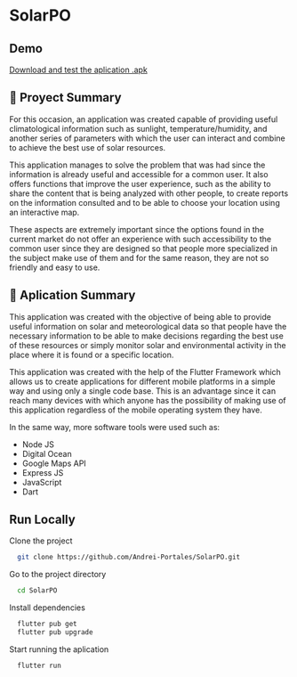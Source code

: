 
# SolarPO



## Demo

[Download and test the aplication .apk](https://drive.google.com/drive/folders/1G7v_dErpa0SHonfvHFkimWPHOzy0znyr?usp=sharing)



## 📄 Proyect Summary

For this occasion, an application was created capable of providing useful climatological information such as sunlight, temperature/humidity, and another series of parameters with which the user can interact and combine to achieve the best use of solar resources.

This application manages to solve the problem that was had since the information is already useful and accessible for a common user. It also offers functions that improve the user experience, such as the ability to share the content that is being analyzed with other people, to create reports on the information consulted and to be able to choose your location using an interactive map.

These aspects are extremely important since the options found in the current market do not offer an experience with such accessibility to the common user since they are designed so that people more specialized in the subject make use of them and for the same reason, they are not so friendly and easy to use.


## 📱 Aplication Summary

This application was created with the objective of being able to provide useful information on solar and meteorological data so that people have the necessary information to be able to make decisions regarding the best use of these resources or simply monitor solar and environmental activity in the place where it is found or a specific location.

This application was created with the help of the Flutter Framework which allows us to create applications for different mobile platforms in a simple way and using only a single code base. This is an advantage since it can reach many devices with which anyone has the possibility of making use of this application regardless of the mobile operating system they have.

In the same way, more software tools were used such as:

- Node JS
- Digital Ocean
- Google Maps API
- Express JS
- JavaScript
- Dart






## Run Locally

Clone the project

```bash
  git clone https://github.com/Andrei-Portales/SolarPO.git
```

Go to the project directory

```bash
  cd SolarPO
```

Install dependencies

```bash
  flutter pub get
  flutter pub upgrade
```

Start running the aplication

```bash
  flutter run
```

  
  